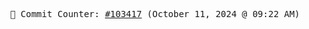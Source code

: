 <p align="center">
    <samp>
        📮 Commit Counter: <a href="https://github.com/Javascript-void0/Javascript-void0/commits/main">#103417</a> (October 11, 2024 @ 09:22 AM)
    </samp>
</p>